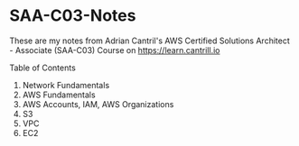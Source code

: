 # SAA-C03-Notes
These are my notes from Adrian Cantril's AWS Certified Solutions Architect - Associate (SAA-C03) Course on https://learn.cantrill.io

Table of Contents 
1. Network Fundamentals
2. AWS Fundamentals
3. AWS Accounts, IAM, AWS Organizations
4. S3
5. VPC
6. EC2
